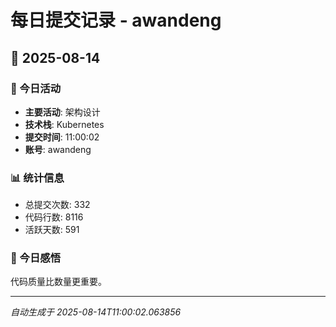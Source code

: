 # 每日提交记录 - awandeng

## 📅 2025-08-14

### 🎯 今日活动
- **主要活动**: 架构设计
- **技术栈**: Kubernetes
- **提交时间**: 11:00:02
- **账号**: awandeng

### 📊 统计信息
- 总提交次数: 332
- 代码行数: 8116
- 活跃天数: 591

### 💭 今日感悟
代码质量比数量更重要。

---
*自动生成于 2025-08-14T11:00:02.063856*
